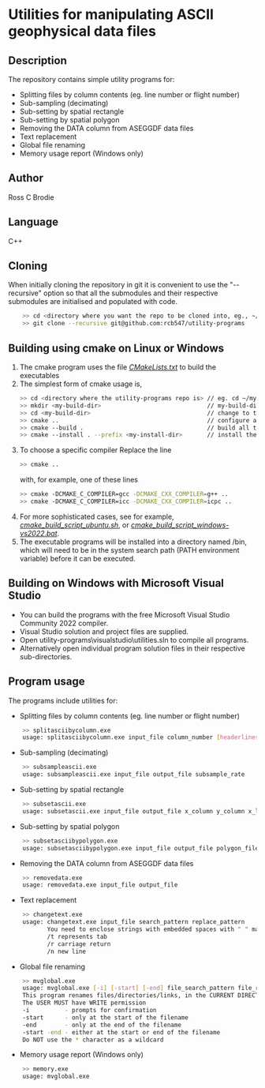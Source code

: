 # Utilities for manipulating ASCII geophysical data files
## Description
The repository contains simple utility programs for:
- Splitting files by column contents (eg. line number or flight number)
- Sub-sampling (decimating)
- Sub-setting by spatial rectangle
- Sub-setting by spatial polygon
- Removing the DATA column from ASEGGDF data files
- Text replacement
- Global file renaming
- Memory usage report (Windows only)
## Author
Ross C Brodie
## Language
C++
## Cloning
When initially cloning the repository in git it is convenient to use the "--recursive" option so that all the submodules and their respective submodules are initialised and populated with code.
```bash
    >> cd <directory where you want the repo to be cloned into, eg., ~/myrepos> 
    >> git clone --recursive git@github.com:rcb547/utility-programs
```
## Building using cmake on Linux or Windows
1. The cmake program uses the file [*CMakeLists.txt*](CMakeLists.txt) to build the executables
1. The simplest form of cmake usage is,
    ```bash
    >> cd <directory where the utility-programs repo is> // eg. cd ~/myrepos/utility-programs>  
    >> mkdir <my-build-dir>                              // my-build-dir is a temporary directory for building
    >> cd <my-build-dir>                                 // change to the build-dir
    >> cmake ..                                          // configure and generate using ../CMakeLists.txt in the directory above
    >> cmake --build .                                   // build all targets
    >> cmake --install . --prefix <my-install-dir>       // install the executables, libraries and headers in my-install-dir 
    ```
1. To choose a specific compiler
    Replace  the line
    ```bash
    >> cmake ..
    ```
    with, for example, one of these lines
    ```bash
    >> cmake -DCMAKE_C_COMPILER=gcc -DCMAKE_CXX_COMPILER=g++ ..
    >> cmake -DCMAKE_C_COMPILER=icc -DCMAKE_CXX_COMPILER=icpc ..
    ```
1. For more sophisticated cases, see for example, [*cmake_build_script_ubuntu.sh*](cmake_build_script_ubuntu.sh), or [*cmake_build_script_windows-vs2022.bat*](cmake_build_script_windows-vs2022.bat).
1. The executable programs will be installed into a directory named <my-install-dir>/bin, which will need to be in the system search path (PATH environment variable) before it can be executed.
## Building on Windows with Microsoft Visual Studio
- You can build the programs with the free Microsoft Visual Studio Community 2022 compiler.
- Visual Studio solution and project files are supplied.
- Open utility-programs\visualstudio\utilities.sln to compile all programs.
- Alternatively open individual program solution files in their respective sub-directories.
## Program usage
The programs include utilities for:
- Splitting files by column contents (eg. line number or flight number)
```bash
    >> splitasciibycolumn.exe
    usage: splitasciibycolumn.exe input_file column_number [headerlines]
```

- Sub-sampling (decimating)
```bash
    >> subsampleascii.exe
    usage: subsampleascii.exe input_file output_file subsample_rate
```

- Sub-setting by spatial rectangle
```bash
    >> subsetascii.exe
    usage: subsetascii.exe input_file output_file x_column y_column x_low x_high y_low y_high [subsample] [headerlines]
```

- Sub-setting by spatial polygon
```bash
    >> subsetasciibypolygon.exe
    usage: subsetasciibypolygon.exe input_file output_file polygon_file x_column y_column subsample_rate
```

- Removing the DATA column from ASEGGDF data files
```bash
    >> removedata.exe
    usage: removedata.exe input_file output_file
```

- Text replacement
```bash
    >> changetext.exe
    usage: changetext.exe input_file search_pattern replace_pattern
           You need to enclose strings with embedded spaces with " " marks
           /t represents tab
           /r carriage return
           /n new line
```

- Global file renaming
```bash
    >> mvglobal.exe
    usage: mvglobal.exe [-i] [-start] [-end] file_search_pattern file_replace_pattern
    This program renames files/directories/links, in the CURRENT DIRECTORY, the names of which contain the SEARCH PATTERN, to the corrosponding name containing the REPLACE PATTERN.
    The USER MUST have WRITE permission
    -i          - prompts for confirmation
    -start      - only at the start of the filename
    -end        - only at the end of the filename
    -start -end - either at the start or end of the filename
    Do NOT use the * character as a wildcard
```

- Memory usage report (Windows only)
```bash
    >> memory.exe
    usage: mvglobal.exe
```